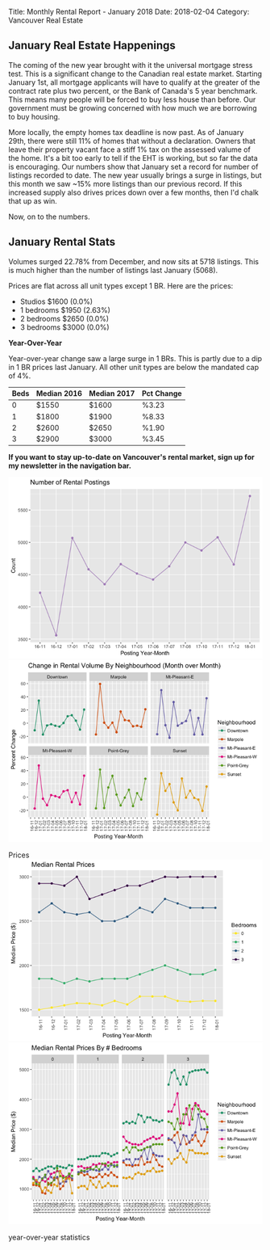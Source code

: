 Title: Monthly Rental Report - January 2018
Date: 2018-02-04
Category: Vancouver Real Estate

January Real Estate Happenings
------------------------------

The coming of the new year brought with it the universal mortgage stress test. This is a significant change to the Canadian real estate market. Starting January 1st, all mortgage applicants will have to qualify at the greater of the contract rate plus two percent, or the Bank of Canada's 5 year benchmark. This means many people will be forced to buy less house than before. Our government must be growing concerned with how much we are borrowing to buy housing.

More locally, the empty homes tax deadline is now past. As of January 29th, there were still 11% of homes that without a declaration. Owners that leave their property vacant face a stiff 1% tax on the assessed valume of the home. It's a bit too early to tell if the EHT is working, but so far the data is encouraging. Our numbers show that January set a record for number of listings recorded to date. The new year usually brings a surge in listings, but this month we saw ~15% more listings than our previous record. If this increased supply also drives prices down over a few months, then I'd chalk that up as win.

Now, on to the numbers.

January Rental Stats
---------------------

Volumes surged 22.78% from December, and now sits at 5718 listings. This is much higher than the number of listings last January (5068). 

Prices are flat across all unit types except 1 BR. Here are the prices:

* Studios $1600 (0.0%)
* 1 bedrooms $1950 (2.63%)
* 2 bedrooms $2650 (0.0%)
* 3 bedrooms $3000 (0.0%) 

**Year-Over-Year**

Year-over-year change saw a large surge in 1 BRs. This is partly due to a dip in 1 BR prices last January. All other unit types are below the mandated cap of 4%. 

Beds | Median 2016 |  Median 2017 | Pct Change
---- | ----------- | ------------ | --------------
0 | $1550 | $1600 | %3.23	
1	| $1800	| $1900 |	%8.33
2	| $2600	| $2650 |	%1.90	
3	| $2900	| $3000	| %3.45

__If you want to stay up-to-date on Vancouver's rental market, sign up for my newsletter in the navigation bar.__ 



![](/static/january-2018-rental-report_files/figure-html/unnamed-chunk-1-1.png)<!-- -->![](/static/january-2018-rental-report_files/figure-html/unnamed-chunk-1-2.png)<!-- -->



Prices
![](/static/january-2018-rental-report_files/figure-html/unnamed-chunk-3-1.png)<!-- -->![](/static/january-2018-rental-report_files/figure-html/unnamed-chunk-3-2.png)<!-- -->



year-over-year statistics

